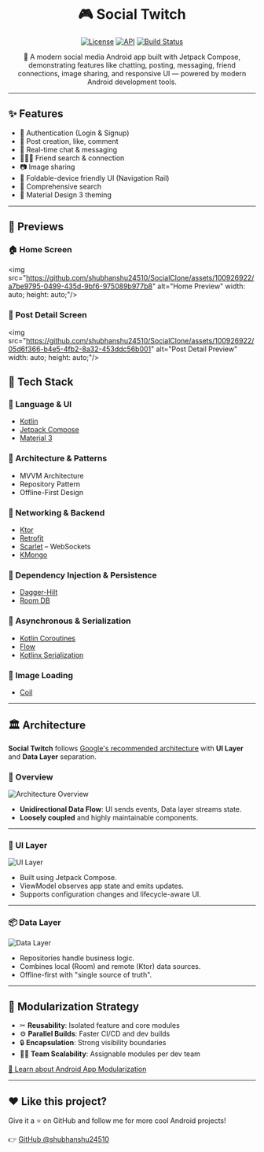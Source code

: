 <h1 align="center">🎮 Social Twitch</h1>

<p align="center">
  <a href="https://opensource.org/licenses/Apache-2.0"><img alt="License" src="https://img.shields.io/badge/License-Apache%202.0-blue.svg"/></a>
  <a href="https://android-arsenal.com/api?level=21"><img alt="API" src="https://img.shields.io/badge/API-21%2B-brightgreen.svg"/></a>
  <a href="#"><img alt="Build Status" src="https://img.shields.io/github/actions/workflow/status/shubhanshu24510/SocialClone/android-ci.yml?branch=main"/></a>
</p>

<p align="center">
📱 A modern social media Android app built with Jetpack Compose, demonstrating features like chatting, posting, messaging, friend connections, image sharing, and responsive UI — powered by modern Android development tools.
</p>

---

## ✨ Features

- 🔐 Authentication (Login & Signup)
- 📝 Post creation, like, comment
- 💬 Real-time chat & messaging
- 🧑‍🤝‍🧑 Friend search & connection
- 📷 Image sharing
- 📱 Foldable-device friendly UI (Navigation Rail)
- 🔎 Comprehensive search
- 🌙 Material Design 3 theming

---

## 📸 Previews

### 🏠 Home Screen
<img src="https://github.com/shubhanshu24510/SocialClone/assets/100926922/a7be9795-0499-435d-9bf6-975089b977b8" alt="Home Preview"  width: auto; height: auto;"/>

### 📝 Post Detail Screen
<img src="https://github.com/shubhanshu24510/SocialClone/assets/100926922/05d6f366-b4e5-4fb2-8a32-453ddc56b001" alt="Post Detail Preview" width: auto; height: auto;"/>

## 🧰 Tech Stack

### 🔹 Language & UI
- [Kotlin](https://kotlinlang.org/)
- [Jetpack Compose](https://developer.android.com/jetpack/compose)
- [Material 3](https://m3.material.io/)

### 🔹 Architecture & Patterns
- MVVM Architecture
- Repository Pattern
- Offline-First Design

### 🔹 Networking & Backend
- [Ktor](https://ktor.io/)
- [Retrofit](https://square.github.io/retrofit/)
- [Scarlet](https://github.com/Tinder/Scarlet) – WebSockets
- [KMongo](https://litote.org/kmongo/)

### 🔹 Dependency Injection & Persistence
- [Dagger-Hilt](https://developer.android.com/training/dependency-injection/hilt-android)
- [Room DB](https://developer.android.com/jetpack/androidx/releases/room)

### 🔹 Asynchronous & Serialization
- [Kotlin Coroutines](https://kotlinlang.org/docs/coroutines-overview.html)
- [Flow](https://developer.android.com/kotlin/flow)
- [Kotlinx Serialization](https://github.com/Kotlin/kotlinx.serialization)

### 🔹 Image Loading
- [Coil](https://coil-kt.github.io/coil/)

---

## 🏛️ Architecture

**Social Twitch** follows [Google's recommended architecture](https://developer.android.com/topic/architecture) with **UI Layer** and **Data Layer** separation.

### 📐 Overview

![Architecture Overview](https://github.com/user-attachments/assets/29f555f6-2339-40dc-899c-79835b0c7fb7)

- **Unidirectional Data Flow**: UI sends events, Data layer streams state.
- **Loosely coupled** and highly maintainable components.

---

### 🎨 UI Layer

![UI Layer](https://github.com/user-attachments/assets/80d123e6-e72b-4ca8-998b-a9edec78ae19)

- Built using Jetpack Compose.
- ViewModel observes app state and emits updates.
- Supports configuration changes and lifecycle-aware UI.

---

### 📦 Data Layer

![Data Layer](https://github.com/user-attachments/assets/0bdebc42-69a1-41a2-ad8f-d57d3cbf9124)

- Repositories handle business logic.
- Combines local (Room) and remote (Ktor) data sources.
- Offline-first with "single source of truth".

---

## 🧩 Modularization Strategy

- ✂ **Reusability**: Isolated feature and core modules
- ⚙ **Parallel Builds**: Faster CI/CD and dev builds
- 🔒 **Encapsulation**: Strong visibility boundaries
- 🧑‍💻 **Team Scalability**: Assignable modules per dev team

[📘 Learn about Android App Modularization](https://developer.android.com/topic/modularization)

---

## ❤️ Like this project?

Give it a ⭐ on GitHub and follow me for more cool Android projects!

👉 [GitHub @shubhanshu24510](https://github.com/shubhanshu24510)
